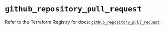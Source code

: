 # `github_repository_pull_request`

Refer to the Terraform Registry for docs: [`github_repository_pull_request`](https://registry.terraform.io/providers/integrations/github/6.7.0/docs/resources/repository_pull_request).
